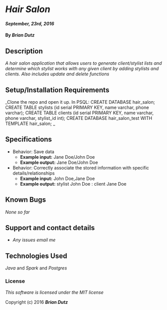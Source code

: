 # _Hair Salon_

#### _September, 23rd, 2016_

#### By _**Brian Dutz**_

## Description

_A hair salon application that allows users to generate client/stylist lists and determine which stylist works with any given client by adding stylists and clients. Also includes update and delete functions_

## Setup/Installation Requirements

_Clone the repo and open it up.
In PSQL:
CREATE DATABASE hair_salon;
CREATE TABLE stylists (id serial PRIMARY KEY, name varchar, phone varchar);
CREATE TABLE clients (id serial PRIMARY KEY, name varchar, phone varchar, stylist_id int);
CREATE DATABASE hair_salon_test WITH TEMPLATE hair_salon;
_

## Specifications

* Behavior: Save data
  * **Example input:** Jane Doe/John Doe
  * **Example output:** Jane Doe/John Doe
* Behavior: Correctly associate the stored information with specific details/relationships
  * **Example input:**  John Doe,Jane Doe
  * **Example output:** stylist John Doe : client Jane Doe

## Known Bugs

_None so far_

## Support and contact details

* _Any issues email me_

## Technologies Used

_Java_ and _Spark_ and _Postgres_

### License

*This software is licensed under the MIT license*

Copyright (c) 2016 **_Brian Dutz_**
